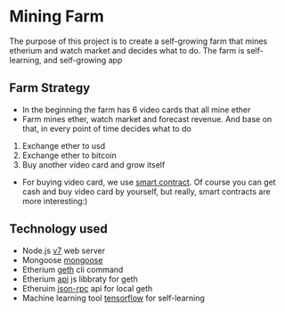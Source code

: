 # Mining Farm

The purpose of this project is to create a self-growing farm that mines etherium and watch market and decides what to do.
The farm is self-learning, and self-growing app

## Farm Strategy

* In the beginning the farm has 6 video cards that all mine ether
* Farm mines ether, watch market and forecast revenue. And base on that, in every point of time decides what to do
1) Exchange ether to usd
2) Exchange ether to bitcoin
3) Buy another video card and grow itself
* For buying video card, we use [smart contract](https://www.ethereum.org/greeter).
Of course you can get cash and buy video card by yourself, but really, smart contracts are more interesting:)



## Technology used

* Node.js [v7](https://nodejs.org/en/blog/release/v7.0.0/) web server
* Mongoose [mongoose](https://www.npmjs.com/package/mongoose)
* Etherium [geth](https://github.com/ethereum/go-ethereum/wiki/geth)  cli command
* Etherium [api](https://github.com/ethereum/wiki/wiki/JavaScript-API)  js libbraty for geth
* Etheruim [json-rpc](https://github.com/ethereum/wiki/wiki/JSON-RPC)  api for local geth
* Machine learning tool [tensorflow](https://www.tensorflow.org) for self-learning